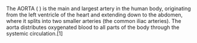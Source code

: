 The AORTA ( ) is the main and largest artery in the human body, originating from the left ventricle of the heart and extending down to the abdomen, where it splits into two smaller arteries (the common iliac arteries). The aorta distributes oxygenated blood to all parts of the body through the systemic circulation.[1]
